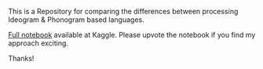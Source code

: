 This is a Repository for comparing the differences between processing Ideogram & Phonogram based languages.

[Full notebook](https://www.kaggle.com/code/jasonheesanglee/ideogram-based-vs-phonogram-based-language) available at Kaggle.
Please upvote the notebook if you find my approach exciting.

Thanks!
